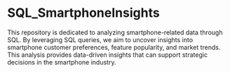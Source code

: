 # SQL_SmartphoneInsights
This repository is dedicated to analyzing smartphone-related data through SQL. By leveraging SQL queries, we aim to uncover insights into smartphone customer preferences, feature popularity, and market trends. This analysis provides data-driven insights that can support strategic decisions in the smartphone industry.
